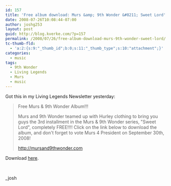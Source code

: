 ```yaml
---
id: 157
title: 'Free album download: Murs &amp; 9th Wonder &#8211; Sweet Lord'
date: 2008-07-26T10:08:44-07:00
author: joshg253
layout: post
guid: http://blog.kverke.com/?p=157
permalink: /2008/07/26/free-album-download-murs-9th-wonder-sweet-lord/
tc-thumb-fld:
  - 'a:2:{s:9:"_thumb_id";b:0;s:11:"_thumb_type";s:10:"attachment";}'
categories:
  - music
tags:
  - 9th Wonder
  - Living Legends
  - Murs
  - music
---
```

Got this in my Living Legends Newsletter yesterday:

<blockquote>Free Murs &amp; 9th Wonder Album!!!

Murs and 9th Wonder teamed up with Hurley clothing to bring you guys the 3rd installment in the Murs &amp; 9th Wonder series, "Sweet Lord", completely FREE!!!! Click on the link below to download the album, and don't forget to vote Murs 4 President on September 30th, 2008!

http://mursand9thwonder.com</blockquote>

Download <a href="http://www.mursand9thwonder.com/download.html">here</a>.

&nbsp;

_josh